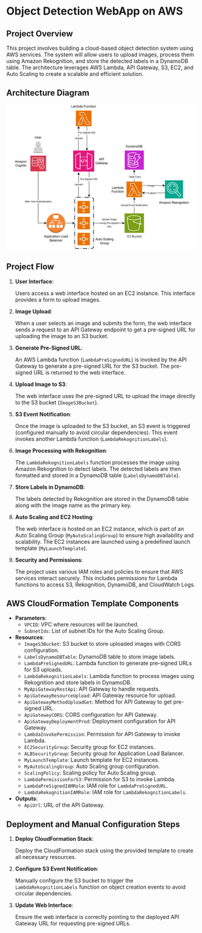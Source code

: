# Object Detection WebApp on AWS

## Project Overview

This project involves building a cloud-based object detection system using AWS services. The system will allow users to upload images, process them using Amazon Rekognition, and store the detected labels in a DynamoDB table. The architecture leverages AWS Lambda, API Gateway, S3, EC2, and Auto Scaling to create a scalable and efficient solution.

## Architecture Diagram
![Architecture Diagram](Architecture-Diagram.jpg)

## Project Flow

1. **User Interface**:
    
    Users access a web interface hosted on an EC2 instance. This interface provides a form to upload images.
    
2. **Image Upload**:
    
    When a user selects an image and submits the form, the web interface sends a request to an API Gateway endpoint to get a pre-signed URL for uploading the image to an S3 bucket.
    
3. **Generate Pre-Signed URL**:
    
    An AWS Lambda function (`LambdaPreSignedURL`) is invoked by the API Gateway to generate a pre-signed URL for the S3 bucket. The pre-signed URL is returned to the web interface.
    
4. **Upload Image to S3**:
    
    The web interface uses the pre-signed URL to upload the image directly to the S3 bucket (`ImageS3Bucket`).
    
5. **S3 Event Notification**:
    
    Once the image is uploaded to the S3 bucket, an S3 event is triggered (configured manually to avoid circular dependencies). This event invokes another Lambda function (`LambdaRekognitionLabels`).
    
6. **Image Processing with Rekognition**:
    
    The `LambdaRekognitionLabels` function processes the image using Amazon Rekognition to detect labels. The detected labels are then formatted and stored in a DynamoDB table (`LabelsDynamoDBTable`).
    
7. **Store Labels in DynamoDB**:
    
    The labels detected by Rekognition are stored in the DynamoDB table along with the image name as the primary key.
    
8. **Auto Scaling and EC2 Hosting**:
    
    The web interface is hosted on an EC2 instance, which is part of an Auto Scaling Group (`MyAutoScalingGroup`) to ensure high availability and scalability. The EC2 instances are launched using a predefined launch template (`MyLaunchTemplate`).
    
9. **Security and Permissions**:
    
    The project uses various IAM roles and policies to ensure that AWS services interact securely. This includes permissions for Lambda functions to access S3, Rekognition, DynamoDB, and CloudWatch Logs.
    

## AWS CloudFormation Template Components

- **Parameters**:
    - `VPCID`: VPC where resources will be launched.
    - `SubnetIds`: List of subnet IDs for the Auto Scaling Group.
- **Resources**:
    - `ImageS3Bucket`: S3 bucket to store uploaded images with CORS configuration.
    - `LabelsDynamoDBTable`: DynamoDB table to store image labels.
    - `LambdaPreSignedURL`: Lambda function to generate pre-signed URLs for S3 uploads.
    - `LambdaRekognitionLabels`: Lambda function to process images using Rekognition and store labels in DynamoDB.
    - `MyApiGatewayRestApi`: API Gateway to handle requests.
    - `ApiGatewayResourceUpload`: API Gateway resource for upload.
    - `ApiGatewayMethodUploadGet`: Method for API Gateway to get pre-signed URL.
    - `ApiGatewayCORS`: CORS configuration for API Gateway.
    - `ApiGatewayDeploymentProd`: Deployment configuration for API Gateway.
    - `LambdaInvokePermission`: Permission for API Gateway to invoke Lambda.
    - `EC2SecurityGroup`: Security group for EC2 instances.
    - `ALBSecurityGroup`: Security group for Application Load Balancer.
    - `MyLaunchTemplate`: Launch template for EC2 instances.
    - `MyAutoScalingGroup`: Auto Scaling group configuration.
    - `ScalingPolicy`: Scaling policy for Auto Scaling group.
    - `LambdaPermissionForS3`: Permission for S3 to invoke Lambda.
    - `LambdaPreSignedIAMRole`: IAM role for `LambdaPreSignedURL`.
    - `LambdaRekognitionIAMRole`: IAM role for `LambdaRekognitionLabels`.
- **Outputs**:
    - `ApiUrl`: URL of the API Gateway.

## Deployment and Manual Configuration Steps

1. **Deploy CloudFormation Stack**:
    
    Deploy the CloudFormation stack using the provided template to create all necessary resources.
    
2. **Configure S3 Event Notification**:
    
    Manually configure the S3 bucket to trigger the `LambdaRekognitionLabels` function on object creation events to avoid circular dependencies.
    
3. **Update Web Interface**:
    
    Ensure the web interface is correctly pointing to the deployed API Gateway URL for requesting pre-signed URLs.